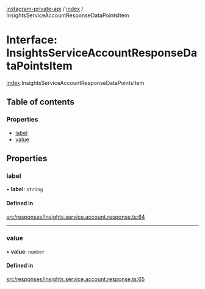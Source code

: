 [instagram-private-api](../../README.md) / [index](../../modules/index.md) / InsightsServiceAccountResponseDataPointsItem

# Interface: InsightsServiceAccountResponseDataPointsItem

[index](../../modules/index.md).InsightsServiceAccountResponseDataPointsItem

## Table of contents

### Properties

- [label](InsightsServiceAccountResponseDataPointsItem.md#label)
- [value](InsightsServiceAccountResponseDataPointsItem.md#value)

## Properties

### label

• **label**: `string`

#### Defined in

[src/responses/insights.service.account.response.ts:64](https://github.com/Nerixyz/instagram-private-api/blob/0e0721c/src/responses/insights.service.account.response.ts#L64)

___

### value

• **value**: `number`

#### Defined in

[src/responses/insights.service.account.response.ts:65](https://github.com/Nerixyz/instagram-private-api/blob/0e0721c/src/responses/insights.service.account.response.ts#L65)
